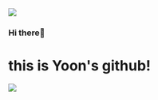 
<img src="https://capsule-render.vercel.app/api?type=waving&color=baa5ff&height=150&section=header" />

### Hi there👋   
# this is Yoon's github!

<img src="https://capsule-render.vercel.app/api?type=waving&color=711fc4&height=150&section=footer" />
<!--
**yu-nsojeong/yu-nsojeong** is a ✨ _special_ ✨ repository because its `README.md` (this file) appears on your GitHub profile.

Here are some ideas to get you started:

- 🔭 I’m currently working on ...
- 🌱 I’m currently learning ...
- 👯 I’m looking to collaborate on ...
- 🤔 I’m looking for help with ...
- 💬 Ask me about ...
- 📫 How to reach me: ...
- 😄 Pronouns: ...
- ⚡ Fun fact: ...
-->
